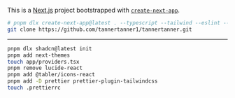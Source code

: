 This is a [Next.js](https://nextjs.org) project bootstrapped with
[`create-next-app`](https://nextjs.org/docs/app/api-reference/cli/create-next-app).

```bash
# pnpm dlx create-next-app@latest . --typescript --tailwind --eslint --app --import-alias "@/*" --use-pnpm --yes
git clone https://github.com/tannertanner1/tannertanner.git
```

---

```bash
pnpm dlx shadcn@latest init
pnpm add next-themes
touch app/providers.tsx
pnpm remove lucide-react
pnpm add @tabler/icons-react
pnpm add -D prettier prettier-plugin-tailwindcss
touch .prettierrc
```
